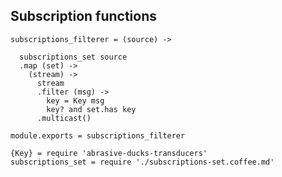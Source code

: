 Subscription functions
----------------------

    subscriptions_filterer = (source) ->

      subscriptions_set source
      .map (set) ->
        (stream) ->
          stream
          .filter (msg) ->
            key = Key msg
            key? and set.has key
          .multicast()

    module.exports = subscriptions_filterer

    {Key} = require 'abrasive-ducks-transducers'
    subscriptions_set = require './subscriptions-set.coffee.md'
